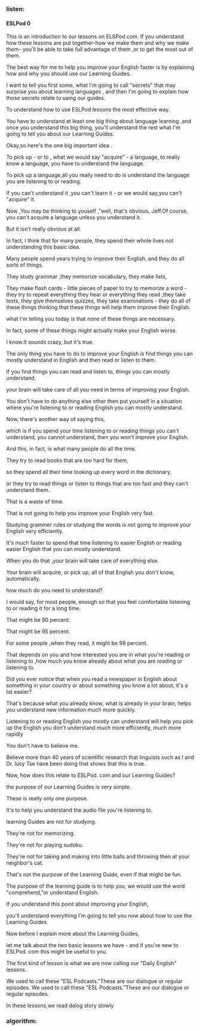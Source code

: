 ### listen:  
#### ESLPod 0
 This is an introduction to our lessons on ELSPod.com. If you understand how these lessons are put together-how we make them and why we make them- you'll be able to take full advantage of them ,or to get the most out of them.  
 
 The best way for me to help you  improve your English faster is by explaining how and why you should use our Learning Guides.
 
 I want to tell you first some, what I'm going to call "secrets" that may surprise you about learning languages , and then I'm going to explain how those secrets relate to using  our guides.
 
To understand how to use ESLPod lessons the most effective way. 

You have to understand at least one big thing about language learning ,and once you understand this big thing, you'll understand the rest what I'm going to  tell you about our Learning Guides.

Okay,so here's the one big important idea .

To pick up - or to , what we would  say "acquire" - a language, to really know a language, you have to understand the language.

To pick up a language,all you really need to do is understand the language you are listening to or reading.

If you can't understand it ,you can't learn it - or we would say,you can't "acquire" it.

Now ,You may be thinking to youself ,"well, that's obvious, Jeff.Of course, you can't acquire a language unless you understand it.

But it isn't really obvious at all.

In fact, I think that for many people, they spend their whole lives not understanding this basic idea.

Many people spend years trying to improve their English, and they do all sorts of things.

They study grammar ,they memorize vocabulary, they make lists, 

They make flash cards - little pieces of paper to try to memorize a word - they try to repeat everything they hear or everything they read ,they take tests, they give themselves quizzes,
they take examinations - they do all of these things thinking that these things will help them improve their English.

what I'm telling you today is that none of these things are necessary.

In fact, some of these things might actually make your English worse.

I know.It sounds crazy, but it's true.

The only thing you have to do to improve your English is find things you can mostly understand in English and then read or listen to them. 

If you find things you can read and listen to, things you can mostly understand,

your brain will take care of all you need in terms of improving your English.

You don't have to do anything else other then put yourself in a situation where you're listening to or reading English you can mostly understand.

Now, there's another way of saying this,

which is if you spend your time listening to or reading things you can't understand, you cannot understand, then you won't improve your English.

And this, in fact, is what many people do all the time.

They try to read books that are too hard for them,

so they spend all their time looking up every word in the dictionary,

or they try to read things or listen to things that are too fast and they can't understand them.

That is a waste of time.

That is not going to help you improve your English very fast.

Studying grammer rules or studying the words is not going to improve your English very efficiently.

It's much faster to spend that time listening to easier English or reading easier English that you can mostly understand.

When you do that ,your brain will take care of everything else.

Your brain will acquire, or pick up, all of that English you don't know, automatically.

how much do you need to understand?

I would say, for most people, enough so that you feel comfortable listening to or reading it for a long time.

That might be 90 percent.

That might be 95 percent.

For some people ,when they read, it might be 98 percent.

That depends on you and how interested  you are in what you're reading or listening to ,how much you know already about what you are reading or listening to.

Did you ever notice that when you read a newspaper in English about something in your country or about something you know a lot about, it's a lot easier?

That's because what you already know, what is already in your brain, helps you understand new information much more quickly.

Listening to or reading English you mostly can understand will help you pick up the English you don't understand much more efficiently, much more rapidly

You don't have to believe me.

Believe more than 40 years of scientific research that linguists such as I and Dr. lucy Tse have been doing that shows that this is true.

Now, how does this relate to ESLPod. com and our Learning Guides?

the purpose of our Learning Guides is very simple.

These is really only one purpose.

It's to help you understand the audio file you're listening to.

learning Guides are not for studying.

They're not for memorizing.

They're not for playing sudoku.  

They're not for taking and making into little balls and throwing then at your neighbor's cat.

That's not the purpose of the Learning Guide, even if that might be fun.

The purpose of the learning guide is to help you, we would use the word "comprehend,"or understand  English.

If you understand this point about improving your English,

you'll understand everything I'm going to tell you now about how to use the Learning Guides.

Now before I explain more about the Learning Guides, 

let me talk about the two basic lessons we have - and if you're new to ESLPod. com  this might be useful to you.

The first kind of lesson is what we are now calling our "Daily English" lessons.

We used to call these "ESL Podcasts."These are our dialogue or regular episodes. 
We used to call these "ESL Podcasts."These are our dialogue or regular episodes.

In these lessons,we read dalog story slowly





### algorithm:
